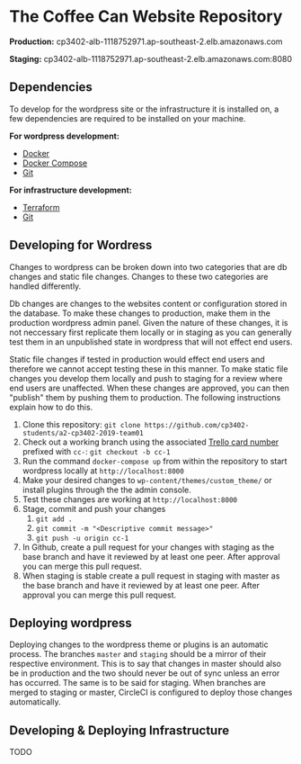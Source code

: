 # The Coffee Can Website Repository

**Production:** cp3402-alb-1118752971.ap-southeast-2.elb.amazonaws.com


**Staging:** cp3402-alb-1118752971.ap-southeast-2.elb.amazonaws.com:8080

## Dependencies
To develop for the wordpress site or the infrastructure it is installed on, a few dependencies are required to be installed on your machine.

**For wordpress development:**
* [Docker](https://docs.docker.com/install/)
* [Docker Compose](https://docs.docker.com/compose/install/)
* [Git](https://git-scm.com/book/en/v2/Getting-Started-Installing-Git)


**For infrastructure development:**
* [Terraform](https://learn.hashicorp.com/terraform/getting-started/install.html)
* [Git](https://git-scm.com/book/en/v2/Getting-Started-Installing-Git)


## Developing for Wordress
Changes to wordpress can be broken down into two categories that are db changes and static file changes. Changes to these two categories are handled differently. 


Db changes are changes to the websites content or configuration stored in the database. To make these changes to production, make them in the production wordpress admin panel. Given the nature of these changes, it is not neccessary first replicate them locally or in staging as you can generally test them in an unpublished state in wordpress that will not effect end users. 


Static file changes if tested in production would effect end users and therefore we cannot accept testing these in this manner. To make static file changes you develop them locally and push to staging for a review where end users are unaffected. When these changes are approved, you can then "publish" them by pushing them to production. The following instructions explain how to do this.

1. Clone this repository: `git clone https://github.com/cp3402-students/a2-cp3402-2019-team01`
1. Check out a working branch using the associated [Trello card number](https://chrome.google.com/webstore/detail/trello-card-numbers/kadpkdielickimifpinkknemjdipghaf?hl=en) prefixed with `cc-`:  `git checkout -b cc-1`
1. Run the command `docker-compose up` from within the repository to start wordpress locally at `http://localhost:8000`
1. Make your desired changes to `wp-content/themes/custom_theme/` or install plugins through the the admin console.
1. Test these changes are working at `http://localhost:8000`
1. Stage, commit and push your changes 
    1. `git add .`
    1. `git commit -m "<Descriptive commit message>"`
    1. `git push -u origin cc-1`
1. In Github, create a pull request for your changes with staging as the base branch and have it reviewed by at least one peer. After approval you can merge this pull request.
1. When staging is stable create a pull request in staging with master as the base branch and have it reviewed by at least one peer. After approval you can merge this pull request.


## Deploying wordpress
Deploying changes to the wordpress theme or plugins is an automatic process. The branches `master` and `staging` should be a mirror of their respective environment. This is to say that changes in master should also be in production and the two should never be out of sync unless an error has occurred. The same is to be said for staging. When branches are merged to staging or master, CircleCI is configured to deploy those changes automatically.

## Developing & Deploying Infrastructure
TODO
